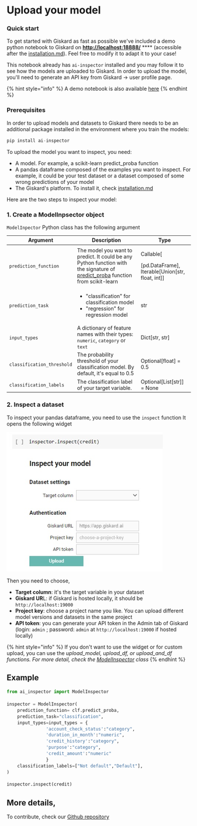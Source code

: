 # Upload your model

### Quick start

To get started with Giskard as fast as possible we've included a demo python notebook to Giskard on [**http://localhost:18888/**](http://localhost:18888) **** (accessible after the [installation.md](installation.md "mention")). Feel free to modify it to adapt it to your case! &#x20;

This notebook already has `ai-inspector` installed and you may follow it to see how the models are uploaded to Giskard. In order to upload the model, you'll need to generate an API key from Giskard -> user profile page.

{% hint style="info" %}
A demo notebook is also available [here](https://github.com/Giskard-AI/giskard/blob/main/backend/demo-notebook/notebook/German\_credit\_scoring\_giskard.ipynb)
{% endhint %}

### Prerequisites

In order to upload models and datasets to Giskard there needs to be an additional package installed in the environment where you train the models:

```python
pip install ai-inspector
```

To upload the model you want to inspect, you need:

* A model. For example, a scikit-learn predict\_proba function
* A pandas dataframe composed of the examples you want to inspect. For example, it could be your test dataset or a dataset composed of some wrong predictions of your model
* The Giskard's platform. To install it, check [installation.md](installation.md "mention")

Here are the two steps to inspect your model:

### 1. Create a ModelInpsector object

`ModelInpector` Python class has the following argument

| Argument                   | Description                                                                                                                                                                                                                                                                               | Type                                                                    |
| -------------------------- | ----------------------------------------------------------------------------------------------------------------------------------------------------------------------------------------------------------------------------------------------------------------------------------------- | ----------------------------------------------------------------------- |
| `prediction_function`      | The model you want to predict. It could be any Python function with the signature of [predict\_proba](https://scikit-learn.org/stable/modules/generated/sklearn.linear\_model.LogisticRegression.html#sklearn.linear\_model.LogisticRegression.predict\_proba) function from scikit-learn | <p>Callable[</p><p>[pd.DataFrame], Iterable[Union[str, float, int]]</p> |
| `prediction_task`          | <ul><li>"classification" for classification model</li><li>"regression" for regression model</li></ul>                                                                                                                                                                                     | str                                                                     |
| `input_types`              | A dictionary of feature names with their types: `numeric`, `category` or `text`                                                                                                                                                                                                           | Dict\[str, str]                                                         |
| `classification_threshold` | The probability threshold of your classification model. By default, it's equal to 0.5                                                                                                                                                                                                     | Optional\[float] = 0.5                                                  |
| `classification_labels`    | The classification label of your target variable.                                                                                                                                                                                                                                         | Optional\[List\[str]] = None                                            |

### 2. Inspect a dataset

To inspect your pandas dataframe, you need to use the `inspect` function It opens the following widget

![](../.gitbook/assets/widget.jpg)

Then you need to choose,

* **Target column**: it's the target variable in your dataset
* **Giskard UR**L: if Giskard is hosted locally, it should be `http://localhost:19000`
* **Project key**: choose a project name you like. You can upload different model versions and datasets in the same project
* **API token**: you can generate your API token in the Admin tab of Giskard (login: `admin` ;  password: `admin` at `http://localhost:19000` if hosted locally)

{% hint style="info" %}
If you don't want to use the widget or for custom upload, you can use the _upload\_model, upload\_df, or upload\_and\_df functions. For more detail, check the_ [_ModelInspector_](https://github.com/Giskard-AI/ai-inspector/blob/main/ai\_inspector/inspector.py#L34) _class_
{% endhint %}

## Example

```python
from ai_inspector import ModelInspector

inspector = ModelInspector(
    prediction_function= clf.predict_proba,
    prediction_task="classification",
    input_types=input_types = {
               'account_check_status':"category", 
               'duration_in_month':"numeric",
               'credit_history':"category",
               'purpose':"category",
               'credit_amount':"numeric"
               }
    classification_labels=["Not default","Default"],
)

inspector.inspect(credit)
```

## More details,

To contribute, check our [Github repository](https://github.com/Giskard-AI/ai-inspector)
